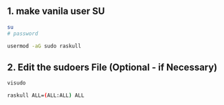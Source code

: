 ## 1. make vanila user SU
```bash
su
# password
```   
```bash
usermod -aG sudo raskull
```   
## 2. Edit the sudoers File (Optional - if Necessary)  
```bash
visudo
```  
```bash
raskull ALL=(ALL:ALL) ALL
```  